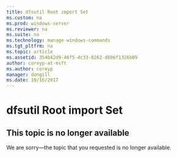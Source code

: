```yaml
---
title: dfsutil Root import Set
ms.custom: na
ms.prod: windows-server
ms.reviewer: na
ms.suite: na
ms.technology: manage-windows-commands
ms.tgt_pltfrm: na
ms.topic: article
ms.assetid: 354b42d9-46f5-4c33-8262-d606f1326b09
author: coreyp-at-msft
ms.author: coreyp
manager: dongill
ms.date: 10/16/2017
---
```


# dfsutil Root import Set



## This topic is no longer available

We are sorry—the topic that you requested is no longer available.